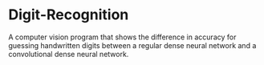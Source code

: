 # Digit-Recognition
A computer vision program that shows the difference in accuracy for guessing handwritten digits between a regular dense neural network and a convolutional dense neural network.
